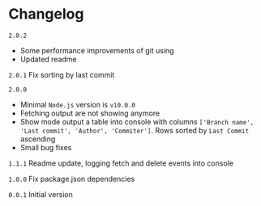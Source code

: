 # Changelog
`2.0.2` 
* Some performance improvements of git using
* Updated readme 

`2.0.1` Fix sorting by last commit

`2.0.0`
* Minimal `Node.js` version is `v10.0.0`
* Fetching output are not showing anymore
* Show mode output a table into console with columns `['Branch name', 'Last commit', 'Author', 'Commiter']`. Rows sorted by `Last Commit` ascending
* Small bug fixes

`1.1.1` Readme update, logging fetch and delete events into console

`1.0.0` Fix package.json dependencies

`0.0.1` Initial version



